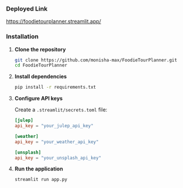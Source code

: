 ### Deployed Link
https://foodietourplanner.streamlit.app/

### Installation

1. **Clone the repository**
   ```bash
   git clone https://github.com/monisha-max/FoodieTourPlanner.git
   cd FoodieTourPlanner
   ```

2. **Install dependencies**
   ```bash
   pip install -r requirements.txt
   ```

3. **Configure API keys**
   
   Create a `.streamlit/secrets.toml` file:
   ```toml
   [julep]
   api_key = "your_julep_api_key"

   [weather]
   api_key = "your_weather_api_key"

   [unsplash]
   api_key = "your_unsplash_api_key"
   ```

4. **Run the application**
   ```bash
   streamlit run app.py
   ```


